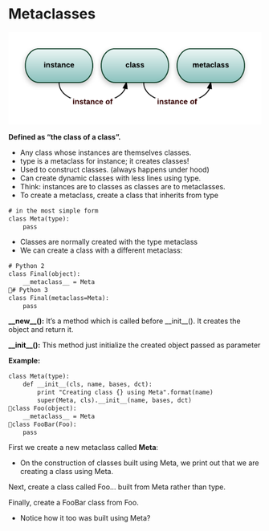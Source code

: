 # Metaclasses

![](../.gitbook/assets/qq0ok.png)

**Defined as “the class of a class”.**

* Any class whose instances are themselves classes.
* type is a metaclass for instance; it creates classes!
* Used to construct classes. \(always happens under hood\)
* Can create dynamic classes with less lines using type.
* Think: instances are to classes as classes are to metaclasses.
* To create a metaclass, create a class that inherits from type

```text
# in the most simple form
class Meta(type):
    pass
```

* Classes are normally created with the type metaclass
* We can create a class with a different metaclass:

```text
# Python 2
class Final(object):
    __metaclass__ = Meta
# Python 3
class Final(metaclass=Meta):
    pass
```

**\_\_new\_\_\(\):**  It’s a method which is called before \_\_init\_\_\(\). It creates the object and return it.

**\_\_init\_\_\(\):**  This method just initialize the created object passed as parameter

**Example:**

```text
class Meta(type):
    def __init__(cls, name, bases, dct):
        print "Creating class {} using Meta".format(name)
        super(Meta, cls).__init__(name, bases, dct)
class Foo(object):
    __metaclass__ = Meta
class FooBar(Foo):
    pass
```

First we create a new metaclass called **Meta**:

* On the construction of classes built using Meta, we print out that we are creating a class using Meta.

Next, create a class called Foo… built from Meta rather than type.

Finally, create a FooBar class from Foo.

* Notice how it too was built using Meta?

